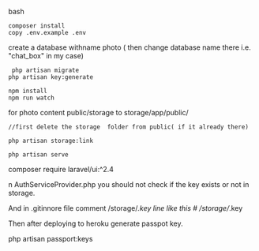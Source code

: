  bash
 ```
 composer install
 copy .env.example .env 
 ```
 create a database  withname photo
 ( then change database name there i.e. "chat_box" in my case)
 ```
  php artisan migrate 
 php artisan key:generate
 ```
```
npm install 
npm run watch 
```
for photo content public/storage  to storage/app/public/
``` 
//first delete the storage  folder from public( if it already there)

php artisan storage:link
```
```
php artisan serve
```



composer require laravel/ui:^2.4

n AuthServiceProvider.php you should not check if the key exists or not in storage.

And in .gitinnore file comment /storage/*.key line like this # /storage/*.key

Then after deploying to heroku generate passpot key.

php artisan passport:keys
